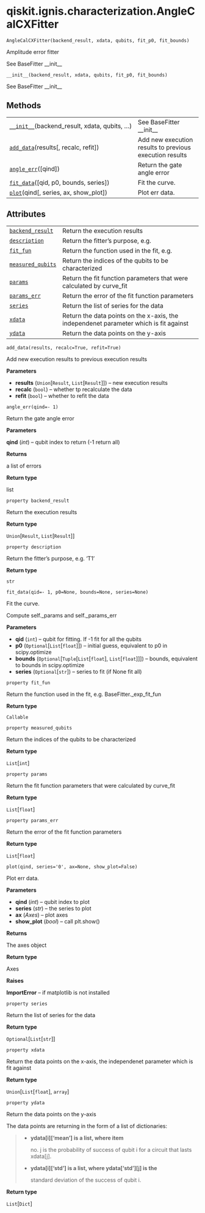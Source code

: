 # qiskit.ignis.characterization.AngleCalCXFitter

<span id="undefined" />

`AngleCalCXFitter(backend_result, xdata, qubits, fit_p0, fit_bounds)`

Amplitude error fitter

See BaseFitter \_\_init\_\_

<span id="undefined" />

`__init__(backend_result, xdata, qubits, fit_p0, fit_bounds)`

See BaseFitter \_\_init\_\_

## Methods

|                                                                                                                                                                     |                                                         |
| ------------------------------------------------------------------------------------------------------------------------------------------------------------------- | ------------------------------------------------------- |
| [`__init__`](#qiskit.ignis.characterization.AngleCalCXFitter.__init__ "qiskit.ignis.characterization.AngleCalCXFitter.__init__")(backend\_result, xdata, qubits, …) | See BaseFitter \_\_init\_\_                             |
| [`add_data`](#qiskit.ignis.characterization.AngleCalCXFitter.add_data "qiskit.ignis.characterization.AngleCalCXFitter.add_data")(results\[, recalc, refit])         | Add new execution results to previous execution results |
| [`angle_err`](#qiskit.ignis.characterization.AngleCalCXFitter.angle_err "qiskit.ignis.characterization.AngleCalCXFitter.angle_err")(\[qind])                        | Return the gate angle error                             |
| [`fit_data`](#qiskit.ignis.characterization.AngleCalCXFitter.fit_data "qiskit.ignis.characterization.AngleCalCXFitter.fit_data")(\[qid, p0, bounds, series])        | Fit the curve.                                          |
| [`plot`](#qiskit.ignis.characterization.AngleCalCXFitter.plot "qiskit.ignis.characterization.AngleCalCXFitter.plot")(qind\[, series, ax, show\_plot])               | Plot err data.                                          |

## Attributes

|                                                                                                                                                       |                                                                                       |
| ----------------------------------------------------------------------------------------------------------------------------------------------------- | ------------------------------------------------------------------------------------- |
| [`backend_result`](#qiskit.ignis.characterization.AngleCalCXFitter.backend_result "qiskit.ignis.characterization.AngleCalCXFitter.backend_result")    | Return the execution results                                                          |
| [`description`](#qiskit.ignis.characterization.AngleCalCXFitter.description "qiskit.ignis.characterization.AngleCalCXFitter.description")             | Return the fitter’s purpose, e.g.                                                     |
| [`fit_fun`](#qiskit.ignis.characterization.AngleCalCXFitter.fit_fun "qiskit.ignis.characterization.AngleCalCXFitter.fit_fun")                         | Return the function used in the fit, e.g.                                             |
| [`measured_qubits`](#qiskit.ignis.characterization.AngleCalCXFitter.measured_qubits "qiskit.ignis.characterization.AngleCalCXFitter.measured_qubits") | Return the indices of the qubits to be characterized                                  |
| [`params`](#qiskit.ignis.characterization.AngleCalCXFitter.params "qiskit.ignis.characterization.AngleCalCXFitter.params")                            | Return the fit function parameters that were calculated by curve\_fit                 |
| [`params_err`](#qiskit.ignis.characterization.AngleCalCXFitter.params_err "qiskit.ignis.characterization.AngleCalCXFitter.params_err")                | Return the error of the fit function parameters                                       |
| [`series`](#qiskit.ignis.characterization.AngleCalCXFitter.series "qiskit.ignis.characterization.AngleCalCXFitter.series")                            | Return the list of series for the data                                                |
| [`xdata`](#qiskit.ignis.characterization.AngleCalCXFitter.xdata "qiskit.ignis.characterization.AngleCalCXFitter.xdata")                               | Return the data points on the x-axis, the independenet parameter which is fit against |
| [`ydata`](#qiskit.ignis.characterization.AngleCalCXFitter.ydata "qiskit.ignis.characterization.AngleCalCXFitter.ydata")                               | Return the data points on the y-axis                                                  |

<span id="undefined" />

`add_data(results, recalc=True, refit=True)`

Add new execution results to previous execution results

**Parameters**

*   **results** (`Union`\[`Result`, `List`\[`Result`]]) – new execution results
*   **recalc** (`bool`) – whether tp recalculate the data
*   **refit** (`bool`) – whether to refit the data

<span id="undefined" />

`angle_err(qind=- 1)`

Return the gate angle error

**Parameters**

**qind** (*int*) – qubit index to return (-1 return all)

**Returns**

a list of errors

**Return type**

list

<span id="undefined" />

`property backend_result`

Return the execution results

**Return type**

`Union`\[`Result`, `List`\[`Result`]]

<span id="undefined" />

`property description`

Return the fitter’s purpose, e.g. ‘T1’

**Return type**

`str`

<span id="undefined" />

`fit_data(qid=- 1, p0=None, bounds=None, series=None)`

Fit the curve.

Compute self.\_params and self.\_params\_err

**Parameters**

*   **qid** (`int`) – qubit for fitting. If -1 fit for all the qubits
*   **p0** (`Optional`\[`List`\[`float`]]) – initial guess, equivalent to p0 in scipy.optimize
*   **bounds** (`Optional`\[`Tuple`\[`List`\[`float`], `List`\[`float`]]]) – bounds, equivalent to bounds in scipy.optimize
*   **series** (`Optional`\[`str`]) – series to fit (if None fit all)

<span id="undefined" />

`property fit_fun`

Return the function used in the fit, e.g. BaseFitter.\_exp\_fit\_fun

**Return type**

`Callable`

<span id="undefined" />

`property measured_qubits`

Return the indices of the qubits to be characterized

**Return type**

`List`\[`int`]

<span id="undefined" />

`property params`

Return the fit function parameters that were calculated by curve\_fit

**Return type**

`List`\[`float`]

<span id="undefined" />

`property params_err`

Return the error of the fit function parameters

**Return type**

`List`\[`float`]

<span id="undefined" />

`plot(qind, series='0', ax=None, show_plot=False)`

Plot err data.

**Parameters**

*   **qind** (*int*) – qubit index to plot
*   **series** (*str*) – the series to plot
*   **ax** (*Axes*) – plot axes
*   **show\_plot** (*bool*) – call plt.show()

**Returns**

The axes object

**Return type**

Axes

**Raises**

**ImportError** – if matplotlib is not installed

<span id="undefined" />

`property series`

Return the list of series for the data

**Return type**

`Optional`\[`List`\[`str`]]

<span id="undefined" />

`property xdata`

Return the data points on the x-axis, the independenet parameter which is fit against

**Return type**

`Union`\[`List`\[`float`], `array`]

<span id="undefined" />

`property ydata`

Return the data points on the y-axis

The data points are returning in the form of a list of dictionaries:

> *   **ydata\[i]\[‘mean’] is a list, where item**
>
>     no. j is the probability of success of qubit i for a circuit that lasts xdata\[j].
>
> *   **ydata\[i]\[‘std’] is a list, where ydata\[‘std’]\[j] is the**
>
>     standard deviation of the success of qubit i.

**Return type**

`List`\[`Dict`]
